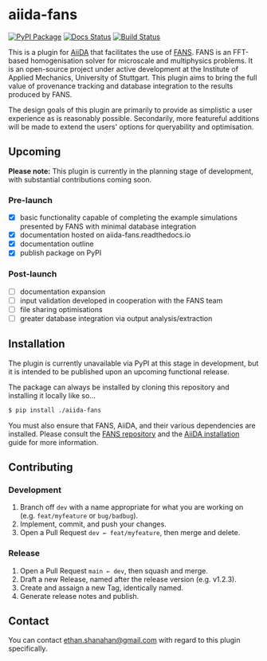 
# aiida-fans

[![PyPI Package][pypi-badge]][pypi-link]
[![Docs Status][docs-badge]][docs-link]
[![Build Status][ci-badge]][ci-link]

This is a plugin for [AiiDA][aiida-link] that facilitates the use of [FANS][FANS-link]. FANS is an FFT-based homogenisation solver for microscale and multiphysics problems. It is an open-source project under active development at the Institute of Applied Mechanics, University of Stuttgart. This plugin aims to bring the full value of provenance tracking and database integration to the results produced by FANS.

The design goals of this plugin are primarily to provide as simplistic a user experience as is reasonably possible. Secondarily, more featureful additions will be made to extend the users' options for queryability and optimisation.

## Upcoming
**Please note:** This plugin is currently in the planning stage of development, with substantial contributions coming soon.

### Pre-launch
- [x] basic functionality capable of completing the example simulations presented by FANS with minimal database integration
- [x] documentation hosted on aiida-fans.readthedocs.io
- [x] documentation outline
- [x] publish package on PyPI

### Post-launch
- [ ] documentation expansion
- [ ] input validation developed in cooperation with the FANS team
- [ ] file sharing optimisations
- [ ] greater database integration via output analysis/extraction

## Installation
The plugin is currently unavailable via PyPI at this stage in development, but it is intended to be published upon an upcoming functional release.

The package can always be installed by cloning this repository and installing it locally like so...

```bash
$ pip install ./aiida-fans
```

You must also ensure that FANS, AiiDA, and their various dependencies are installed. Please consult the [FANS repository][FANS-link] and the [AiiDA installation][aiida-install-link] guide for more information.

## Contributing

### Development
1. Branch off `dev` with a name appropriate for what you are working on (e.g. `feat/myfeature` or `bug/badbug`).
2. Implement, commit, and push your changes.
3. Open a Pull Request `dev ← feat/myfeature`, then merge and delete.

### Release
1. Open a Pull Request `main ← dev`, then squash and merge.
2. Draft a new Release, named after the release version (e.g. v1.2.3).
3. Create and assaign a new Tag, identically named.
3. Generate release notes and publish.

## Contact

You can contact ethan.shanahan@gmail.com with regard to this plugin specifically.

<!-- URLs -->
[pypi-badge]: https://badge.fury.io/py/aiida-fans.svg
[pypi-link]: https://badge.fury.io/py/aiida-fans
[release-badge]: https://img.shields.io/github/v/release/ethan-shanahan/aiida-fans?include_prereleases
[release-link]: https://github.com/ethan-shanahan/aiida-fans/releases
[ci-badge]: https://github.com/ethan-shanahan/aiida-fans/actions/workflows/ci.yml/badge.svg?branch=main
[ci-link]: https://github.com/ethan-shanahan/aiida-fans/actions
[cov-badge]: https://coveralls.io/repos/github/ethan-shanahan/aiida-fans/badge.svg?branch=main
[cov-link]: https://coveralls.io/github/ethan-shanahan/aiida-fans?branch=main
[docs-badge]: https://readthedocs.org/projects/aiida-fans/badge
[docs-link]: http://aiida-fans.readthedocs.io/

[aiida-link]: https://www.aiida.net/
[aiida-install-link]: https://aiida.readthedocs.io/projects/aiida-core/en/latest/installation/index.html
[FANS-link]: https://github.com/DataAnalyticsEngineering/FANS

